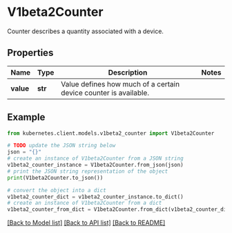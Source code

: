 # V1beta2Counter

Counter describes a quantity associated with a device.

## Properties

Name | Type | Description | Notes
------------ | ------------- | ------------- | -------------
**value** | **str** | Value defines how much of a certain device counter is available. | 

## Example

```python
from kubernetes.client.models.v1beta2_counter import V1beta2Counter

# TODO update the JSON string below
json = "{}"
# create an instance of V1beta2Counter from a JSON string
v1beta2_counter_instance = V1beta2Counter.from_json(json)
# print the JSON string representation of the object
print(V1beta2Counter.to_json())

# convert the object into a dict
v1beta2_counter_dict = v1beta2_counter_instance.to_dict()
# create an instance of V1beta2Counter from a dict
v1beta2_counter_from_dict = V1beta2Counter.from_dict(v1beta2_counter_dict)
```
[[Back to Model list]](../README.md#documentation-for-models) [[Back to API list]](../README.md#documentation-for-api-endpoints) [[Back to README]](../README.md)


